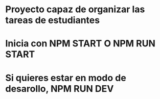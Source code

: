 # Proyecto capaz de organizar las tareas de estudiantes

# Inicia con NPM START O NPM RUN START

# Si quieres estar en modo de desarollo, NPM RUN DEV